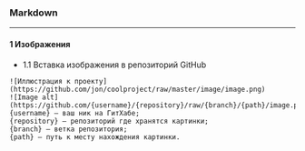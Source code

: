 ### Markdown

---

#### 1  Изображения
  -  1.1 Вставка изображения в репозиторий GitHub
```
![Иллюстрация к проекту](https://github.com/jon/coolproject/raw/master/image/image.png)
![Image alt](https://github.com/{username}/{repository}/raw/{branch}/{path}/image.png)
{username} — ваш ник на ГитХабе;
{repository} — репозиторий где хранятся картинки;
{branch} — ветка репозитория;
{path} — путь к месту нахождения картинки.
```
